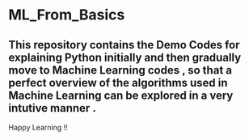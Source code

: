 # ML_From_Basics

## This repository contains the Demo Codes for explaining Python initially and then gradually move to Machine Learning codes , so that a perfect overview of the algorithms used in Machine Learning can be explored in a very intutive manner .

Happy Learning !!
